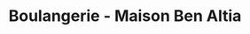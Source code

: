 ---
title: "Boulangerie - Maison Ben Altia"
url: /romainville/boulangerie-maison-ben-altia/
shop: boulangerie
---